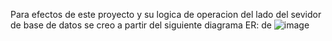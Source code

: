 Para efectos de este proyecto y su logica de operacion del lado del sevidor de base de datos se creo a partir del siguiente diagrama ER:
de
![image](https://github.com/user-attachments/assets/8bac0186-ff5e-4720-ae4e-1735ef938d5b)
